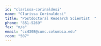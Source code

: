 ```yaml
---
id: "clarissa-corinaldesi"
name: "Clarissa Corinaldesi"
title: "Postdoctoral Research Scientist  "
phone: "851-5269"
fax: "n/a"
email: "cc4308@cumc.columbia.edu"
room: "507"
---
```

